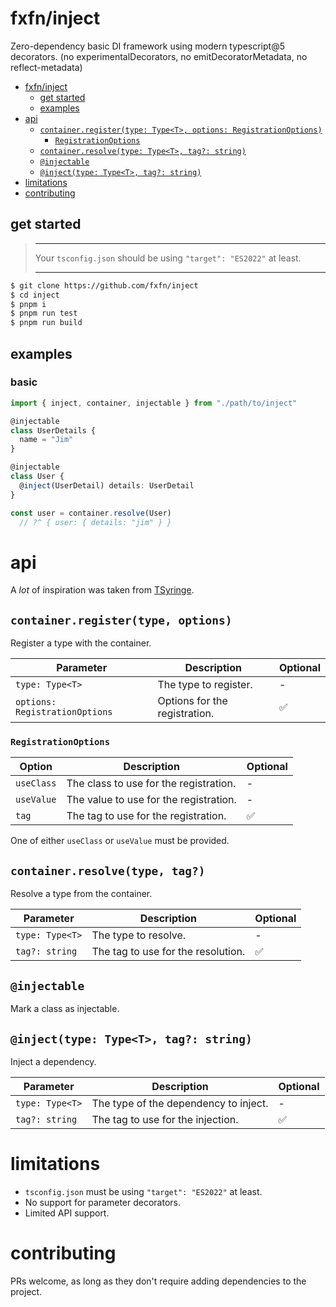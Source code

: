 # fxfn/inject

Zero-dependency basic DI framework using modern typescript@5 decorators. (no experimentalDecorators, no emitDecoratorMetadata, no reflect-metadata)

- [fxfn/inject](#fxfninject)
  - [get started](#get-started)
  - [examples](#examples)
- [api](#api)
  - [`container.register(type: Type<T>, options: RegistrationOptions)`](#containerregistertype-typet-options-registrationoptions)
    - [`RegistrationOptions`](#registrationoptions)
  - [`container.resolve(type: Type<T>, tag?: string)`](#containerresolvetype-tag)
  - [`@injectable`](#injectable)
  - [`@inject(type: Type<T>, tag?: string)`](#injecttype-typet-tag-string)
- [limitations](#limitations)
- [contributing](#contributing)

## get started

> *******************************************************************
> Your `tsconfig.json` should be using `"target": "ES2022"` at least.
> *******************************************************************

```bash
$ git clone https://github.com/fxfn/inject
$ cd inject
$ pnpm i
$ pnpm run test
$ pnpm run build
```

## examples

### basic

```ts
import { inject, container, injectable } from "./path/to/inject"

@injectable
class UserDetails {
  name = "Jim"
}

@injectable
class User {
  @inject(UserDetail) details: UserDetail
}

const user = container.resolve(User)
  // ?^ { user: { details: "jim" } }
```

# api

A *lot* of inspiration was taken from [TSyringe](https://github.com/microsoft/tsyringe).

## `container.register(type, options)`

Register a type with the container.

| Parameter | Description | Optional |
| --------- | ----------- | -------- |
| `type: Type<T>` | The type to register. | - |
| `options: RegistrationOptions` | Options for the registration. | ✅ |

### `RegistrationOptions`

| Option | Description | Optional |
| ------ | ----------- | -------- |
| `useClass` | The class to use for the registration. | - |
| `useValue` | The value to use for the registration. | - |
| `tag` | The tag to use for the registration. | ✅ |

One of either `useClass` or `useValue` must be provided.

## `container.resolve(type, tag?)`

Resolve a type from the container.

| Parameter | Description | Optional |
| --------- | ----------- | -------- |
| `type: Type<T>` | The type to resolve. | - |
| `tag?: string` | The tag to use for the resolution. | ✅ |

## `@injectable`

Mark a class as injectable.

## `@inject(type: Type<T>, tag?: string)`

Inject a dependency.

| Parameter | Description | Optional |
| --------- | ----------- | -------- |
| `type: Type<T>` | The type of the dependency to inject. | - |
| `tag?: string` | The tag to use for the injection. | ✅ |


# limitations

- `tsconfig.json` must be using `"target": "ES2022"` at least.
- No support for parameter decorators.
- Limited API support.

# contributing

PRs welcome, as long as they don't require adding dependencies to the project.